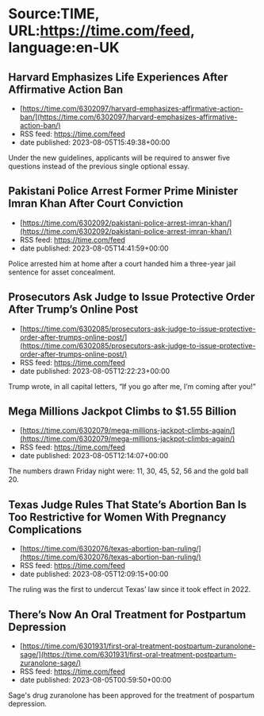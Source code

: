 # Source:TIME, URL:https://time.com/feed, language:en-UK

## Harvard Emphasizes Life Experiences After Affirmative Action Ban
 - [https://time.com/6302097/harvard-emphasizes-affirmative-action-ban/](https://time.com/6302097/harvard-emphasizes-affirmative-action-ban/)
 - RSS feed: https://time.com/feed
 - date published: 2023-08-05T15:49:38+00:00

Under the new guidelines, applicants will be required to answer five questions instead of the previous single optional essay.

## Pakistani Police Arrest Former Prime Minister Imran Khan After Court Conviction
 - [https://time.com/6302092/pakistani-police-arrest-imran-khan/](https://time.com/6302092/pakistani-police-arrest-imran-khan/)
 - RSS feed: https://time.com/feed
 - date published: 2023-08-05T14:41:59+00:00

Police arrested him at home after a court handed him a three-year jail sentence for asset concealment.

## Prosecutors Ask Judge to Issue Protective Order After Trump’s Online Post
 - [https://time.com/6302085/prosecutors-ask-judge-to-issue-protective-order-after-trumps-online-post/](https://time.com/6302085/prosecutors-ask-judge-to-issue-protective-order-after-trumps-online-post/)
 - RSS feed: https://time.com/feed
 - date published: 2023-08-05T12:22:23+00:00

Trump wrote, in all capital letters, “If you go after me, I’m coming after you!”

## Mega Millions Jackpot Climbs to $1.55 Billion
 - [https://time.com/6302079/mega-millions-jackpot-climbs-again/](https://time.com/6302079/mega-millions-jackpot-climbs-again/)
 - RSS feed: https://time.com/feed
 - date published: 2023-08-05T12:14:07+00:00

The numbers drawn Friday night were: 11, 30, 45, 52, 56 and the gold ball 20.

## Texas Judge Rules That State’s Abortion Ban Is Too Restrictive for Women With Pregnancy Complications
 - [https://time.com/6302076/texas-abortion-ban-ruling/](https://time.com/6302076/texas-abortion-ban-ruling/)
 - RSS feed: https://time.com/feed
 - date published: 2023-08-05T12:09:15+00:00

The ruling was the first to undercut Texas’ law since it took effect in 2022.

## There’s Now An Oral Treatment for Postpartum Depression
 - [https://time.com/6301931/first-oral-treatment-postpartum-zuranolone-sage/](https://time.com/6301931/first-oral-treatment-postpartum-zuranolone-sage/)
 - RSS feed: https://time.com/feed
 - date published: 2023-08-05T00:59:50+00:00

Sage's drug zuranolone has been approved for the treatment of pospartum depression.

